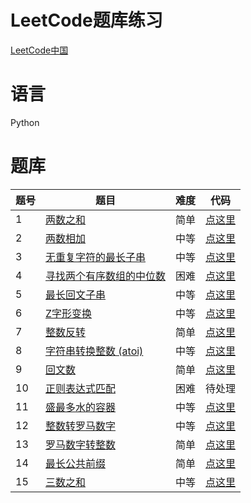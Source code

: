 # LeetCode题库练习
[LeetCode中国](https://leetcode-cn.com/problemset/algorithms/)
# 语言
Python
# 题库
| 题号 | 题目 | 难度 | 代码 |
| --- | --- | --- | --- |
| 1 | [两数之和](https://leetcode-cn.com/problems/two-sum/) | 简单 | [点这里](https://github.com/217heidai/leetcode/blob/master/Python/leetcode0001.py) |
| 2 | [两数相加](https://leetcode-cn.com/problems/add-two-numbers/) | 中等 | [点这里](https://github.com/217heidai/leetcode/blob/master/Python/leetcode0002.py) |
| 3 | [无重复字符的最长子串](https://leetcode-cn.com/problems/longest-substring-without-repeating-characters/) | 中等 | [点这里](https://github.com/217heidai/leetcode/blob/master/Python/leetcode0003.py)|
| 4 | [寻找两个有序数组的中位数](https://leetcode-cn.com/problems/median-of-two-sorted-arrays/) | 困难 | [点这里](https://github.com/217heidai/leetcode/blob/master/Python/leetcode0004.py) |
| 5 | [最长回文子串](https://leetcode-cn.com/problems/longest-palindromic-substring/) | 中等 | [点这里](https://github.com/217heidai/leetcode/blob/master/Python/leetcode0005.py) |
| 6 | [Z字形变换](https://leetcode-cn.com/problems/zigzag-conversion/) | 中等 | [点这里](https://github.com/217heidai/leetcode/blob/master/Python/leetcode0006.py) |
| 7 | [整数反转](https://leetcode-cn.com/problems/reverse-integer/) | 简单 | [点这里](https://github.com/217heidai/leetcode/blob/master/Python/leetcode0007.py) |
| 8 | [字符串转换整数 (atoi)](https://leetcode-cn.com/problems/string-to-integer-atoi/) | 中等 | [点这里](https://github.com/217heidai/leetcode/blob/master/Python/leetcode0008.py) |
| 9 | [回文数](https://leetcode-cn.com/problems/palindrome-number/) | 简单 | [点这里](https://github.com/217heidai/leetcode/blob/master/Python/leetcode0009.py) |
| 10 | [正则表达式匹配](https://leetcode-cn.com/problems/regular-expression-matching/) | 困难 | 待处理 |
| 11 | [盛最多水的容器](https://leetcode-cn.com/problems/container-with-most-water/) | 中等 | [点这里](https://github.com/217heidai/leetcode/blob/master/Python/leetcode0011.py) |
| 12 | [整数转罗马数字](https://leetcode-cn.com/problems/integer-to-roman/) | 中等 | [点这里](https://github.com/217heidai/leetcode/blob/master/Python/leetcode0012.py) |
| 13 | [罗马数字转整数](https://leetcode-cn.com/problems/roman-to-integer/) | 简单 | [点这里](https://github.com/217heidai/leetcode/blob/master/Python/leetcode0013.py) |
| 14 | [最长公共前缀](https://leetcode-cn.com/problems/longest-common-prefix/) | 简单 | [点这里](https://github.com/217heidai/leetcode/blob/master/Python/leetcode0014.py) |
| 15 | [三数之和](https://leetcode-cn.com/problems/3sum/) | 中等 | [点这里](https://github.com/217heidai/leetcode/blob/master/Python/leetcode0015.py) |
